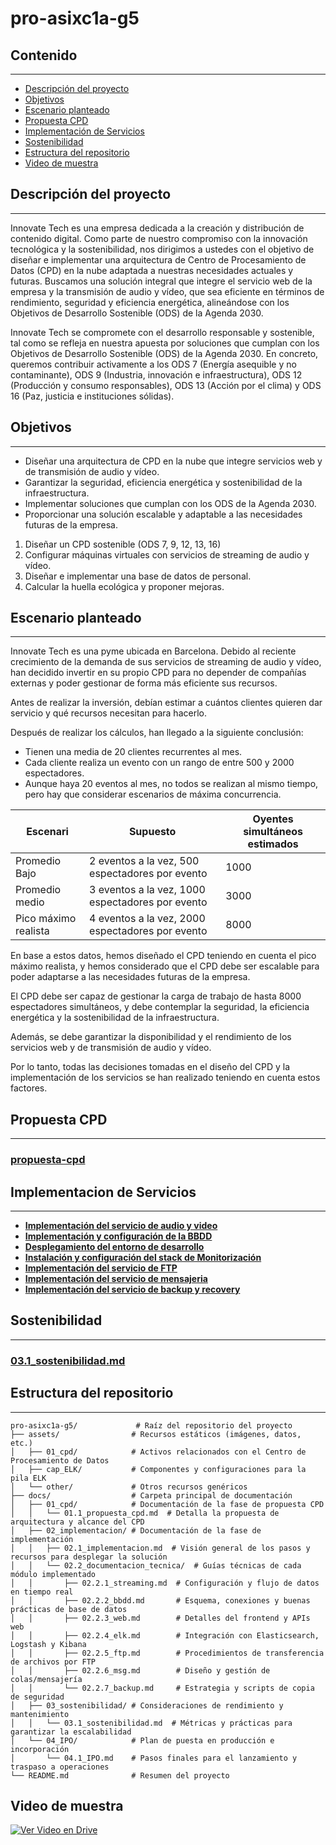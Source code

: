 # pro-asixc1a-g5


## Contenido


---


* [Descripción del proyecto](#descripcion-del-proyecto)
* [Objetivos](#objetivos)
* [Escenario planteado](#escenario-planteado)
* [Propuesta CPD](#propuesta-cpd)
* [Implementación de Servicios](#implementacion-de-servicios)
* [Sostenibilidad](#sostenibilidad)
* [Estructura del repositorio](#estructura-del-repositorio)
* [Video de muestra](#video-de-muestra)


## Descripción del proyecto


---


Innovate Tech es una empresa dedicada a la creación y distribución de contenido digital.
Como parte de nuestro compromiso con la innovación tecnológica y la sostenibilidad, nos dirigimos a ustedes con el objetivo de diseñar e implementar una arquitectura de Centro de Procesamiento de Datos (CPD) en la nube adaptada a nuestras necesidades actuales y futuras.
Buscamos una solución integral que integre el servicio web de la empresa y la transmisión de audio y vídeo, que sea eficiente en términos de rendimiento, seguridad y eficiencia energética, alineándose con los Objetivos de Desarrollo Sostenible (ODS) de la Agenda 2030.

Innovate Tech se compromete con el desarrollo responsable y sostenible, tal como se refleja en nuestra apuesta por soluciones que cumplan con los Objetivos de Desarrollo Sostenible (ODS) de la Agenda 2030.
En concreto, queremos contribuir activamente a los ODS 7 (Energía asequible y no contaminante), ODS 9 (Industria, innovación e infraestructura), ODS 12 (Producción y consumo responsables), ODS 13 (Acción por el clima) y ODS 16 (Paz, justicia e instituciones sólidas).


## Objetivos


---


- Diseñar una arquitectura de CPD en la nube que integre servicios web y de transmisión de audio y vídeo.
- Garantizar la seguridad, eficiencia energética y sostenibilidad de la infraestructura.
- Implementar soluciones que cumplan con los ODS de la Agenda 2030.
- Proporcionar una solución escalable y adaptable a las necesidades futuras de la empresa.
1. Diseñar un CPD sostenible (ODS 7, 9, 12, 13, 16)
2. Configurar máquinas virtuales con servicios de streaming de audio y vídeo.
3. Diseñar e implementar una base de datos de personal.
4. Calcular la huella ecológica y proponer mejoras.



## Escenario planteado


---


Innovate Tech es una pyme ubicada en Barcelona. Debido al reciente crecimiento de la demanda de sus servicios de streaming de audio y vídeo, han decidido invertir en su propio CPD para no depender de compañías externas y poder gestionar de forma más eficiente sus recursos.

Antes de realizar la inversión, debían estimar a cuántos clientes quieren dar servicio y qué recursos necesitan para hacerlo.

Después de realizar los cálculos, han llegado a la siguiente conclusión:

- Tienen una media de 20 clientes recurrentes al mes.
- Cada cliente realiza un evento con un rango de entre 500 y 2000 espectadores.
- Aunque haya 20 eventos al mes, no todos se realizan al mismo tiempo, pero hay que considerar escenarios de máxima concurrencia.

| Escenari             | Supuesto                                         | Oyentes simultáneos estimados |
|----------------------|--------------------------------------------------|-------------------------------|
| Promedio Bajo        | 2 eventos a la vez, 500 espectadores por evento  | 1000                          |
| Promedio medio       | 3 eventos a la vez, 1000 espectadores por evento | 3000                          |
| Pico máximo realista | 4 eventos a la vez, 2000 espectadores por evento | 8000                          |


En base a estos datos, hemos diseñado el CPD teniendo en cuenta el pico máximo realista, y hemos considerado que el CPD debe ser escalable para poder adaptarse a las necesidades futuras de la empresa.

El CPD debe ser capaz de gestionar la carga de trabajo de hasta 8000 espectadores simultáneos, y debe contemplar la seguridad, la eficiencia energética y la sostenibilidad de la infraestructura.

Además, se debe garantizar la disponibilidad y el rendimiento de los servicios web y de transmisión de audio y vídeo.

Por lo tanto, todas las decisiones tomadas en el diseño del CPD y la implementación de los servicios se han realizado teniendo en cuenta estos factores.



## Propuesta CPD


---


### [propuesta-cpd](docs/01_cpd/01.1_propuesta_cpd.md)


## Implementacion de Servicios


---


- **[Implementación del servicio de audio y video](/docs/02_implementacion/02.2_documentacion_tecnica/02.2.1_streaming.md)**
- **[Implementación y configuración de la BBDD](/docs/02_implementacion/02.2_documentacion_tecnica/02.2.2_bbdd.md)**
- **[Desplegamiento del entorno de desarrollo](/docs/02_implementacion/02.2_documentacion_tecnica/02.2.3_web.md)**
- **[Instalación y configuración del stack de Monitorización](/docs/02_implementacion/02.2_documentacion_tecnica/02.2.4_elk.md)**
- **[Implementación del servicio de FTP](/docs/02_implementacion/02.2_documentacion_tecnica/02.2.5_ftp.md)**
- **[Implementación del servicio de mensajeria](/docs/02_implementacion/02.2_documentacion_tecnica/02.2.6_msg.md)**
- **[Implementación del servicio de backup y recovery](/docs/02_implementacion/02.2_documentacion_tecnica/02.2.7_backup.md)**


## Sostenibilidad


---


### [03.1_sostenibilidad.md](docs/03_sostenibilidad/03.1_sostenibilidad.md)


## Estructura del repositorio


---


```plaintext
pro-asixc1a-g5/             # Raíz del repositorio del proyecto
├── assets/                # Recursos estáticos (imágenes, datos, etc.)
│   ├── 01_cpd/            # Activos relacionados con el Centro de Procesamiento de Datos
│   ├── cap_ELK/           # Componentes y configuraciones para la pila ELK
│   └── other/             # Otros recursos genéricos
├── docs/                  # Carpeta principal de documentación
│   ├── 01_cpd/            # Documentación de la fase de propuesta CPD
│   │   └── 01.1_propuesta_cpd.md  # Detalla la propuesta de arquitectura y alcance del CPD
│   ├── 02_implementacion/ # Documentación de la fase de implementación
│   │   ├── 02.1_implementacion.md  # Visión general de los pasos y recursos para desplegar la solución
│   │   └── 02.2_documentacion_tecnica/  # Guías técnicas de cada módulo implementado
│   │       ├── 02.2.1_streaming.md  # Configuración y flujo de datos en tiempo real
│   │       ├── 02.2.2_bbdd.md       # Esquema, conexiones y buenas prácticas de base de datos
│   │       ├── 02.2.3_web.md        # Detalles del frontend y APIs web
│   │       ├── 02.2.4_elk.md        # Integración con Elasticsearch, Logstash y Kibana
│   │       ├── 02.2.5_ftp.md        # Procedimientos de transferencia de archivos por FTP
│   │       ├── 02.2.6_msg.md        # Diseño y gestión de colas/mensajería
│   │       └── 02.2.7_backup.md     # Estrategia y scripts de copia de seguridad
│   ├── 03_sostenibilidad/ # Consideraciones de rendimiento y mantenimiento
│   │   └── 03.1_sostenibilidad.md  # Métricas y prácticas para garantizar la escalabilidad
│   └── 04_IPO/            # Plan de puesta en producción e incorporación
│       └── 04.1_IPO.md    # Pasos finales para el lanzamiento y traspaso a operaciones
└── README.md              # Resumen del proyecto

```


## Video de muestra

[![Ver Video en Drive](https://img.shields.io/badge/GOOGLE_DRIVE-VER_VIDEO-red?logo=google-drive)](https://drive.google.com/file/d/11djxGufpwlp2K-DMOiTdE_eu65c8qkwL/view?usp=sharing)